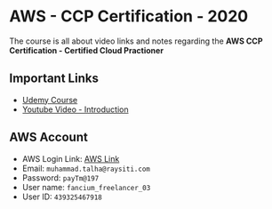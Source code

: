 # AWS - CCP Certification - 2020

The course is all about video links and notes regarding the **AWS CCP Certification - Certified Cloud Practioner**

## Important Links

- [Udemy Course](https://www.udemy.com/course/aws-serverless-a-complete-introduction/learn/lecture/7214768#overview)
- [Youtube Video - Introduction](https://www.youtube.com/watch?v=ubCNZRNjhyo&feature=youtu.be)



## AWS Account

- AWS Login Link: [AWS Link](https://signin.aws.amazon.com/signin?redirect_uri=https%3A%2F%2Fconsole.aws.amazon.com%2Fconsole%2Fhome%3Fstate%3DhashArgs%2523%26isauthcode%3Dtrue&client_id=arn%3Aaws%3Aiam%3A%3A015428540659%3Auser%2Fhomepage&forceMobileApp=0&code_challenge=jTNajgfWFsZLXcEXo3-4QI8OX86k7KpBxNhCzFL4xNs&code_challenge_method=SHA-256)
- Email: `muhammad.talha@raysiti.com`
- Password: `payTm@197`
- User name: `fancium_freelancer_03`
- User ID: `439325467918`



